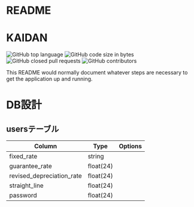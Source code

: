 # README

# KAIDAN

![GitHub top language](https://img.shields.io/github/languages/top/iemoto/kaidan-rails)
![GitHub code size in bytes](https://img.shields.io/github/languages/code-size/iemoto/kaidan-rails)
![GitHub closed pull requests](https://img.shields.io/github/issues-pr-closed-raw/iemoto/kaidan-rails)
![GitHub contributors](https://img.shields.io/github/contributors/iemoto/kaidan-rails)

This README would normally document whatever steps are necessary to get the
application up and running.

# DB設計
## usersテーブル

|Column|Type|Options|
|------|----|-------|
|fixed_rate|string||
|guarantee_rate|float(24)||
|revised_depreciation_rate|float(24)||
|straight_line|float(24)||
|password|float(24)||
